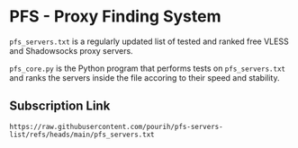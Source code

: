 # PFS - Proxy Finding System

`pfs_servers.txt` is a regularly updated list of tested and ranked free VLESS and Shadowsocks proxy servers.

`pfs_core.py` is the Python program that performs tests on `pfs_servers.txt` and ranks the servers inside the file accoring to their speed and stability. 

## Subscription Link

`https://raw.githubusercontent.com/pourih/pfs-servers-list/refs/heads/main/pfs_servers.txt`
